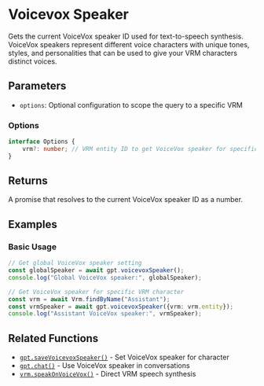 # Voicevox Speaker

Gets the current VoiceVox speaker ID used for text-to-speech synthesis.
VoiceVox speakers represent different voice characters with unique tones, styles, and personalities that can be used to
give your VRM characters distinct voices.

## Parameters

- `options`: Optional configuration to scope the query to a specific VRM

### Options

```typescript
interface Options {
    vrm?: number; // VRM entity ID to get VoiceVox speaker for specific character
}
```

## Returns

A promise that resolves to the current VoiceVox speaker ID as a number.

## Examples

### Basic Usage

```typescript
// Get global VoiceVox speaker setting
const globalSpeaker = await gpt.voicevoxSpeaker();
console.log("Global VoiceVox speaker:", globalSpeaker);

// Get VoiceVox speaker for specific VRM character
const vrm = await Vrm.findByName("Assistant");
const vrmSpeaker = await gpt.voicevoxSpeaker({vrm: vrm.entity});
console.log("Assistant VoiceVox speaker:", vrmSpeaker);
```

## Related Functions

- [`gpt.saveVoicevoxSpeaker()`](./saveVoicevoxSpeaker.md) - Set VoiceVox speaker for character
- [`gpt.chat()`](./chat.md) - Use VoiceVox speaker in conversations
- [`vrm.speakOnVoiceVox()`](../vrm/speakOnVoiceVox.md) - Direct VRM speech synthesis
